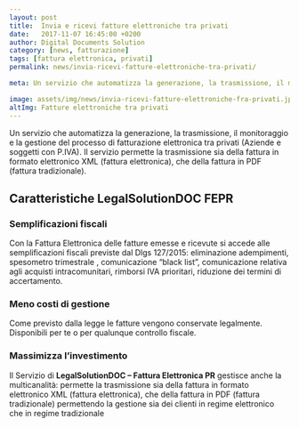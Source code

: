 ```yaml
---
layout: post
title:  Invia e ricevi fatture elettroniche tra privati
date:   2017-11-07 16:45:00 +0200
author: Digital Documents Solution
category: [news, fatturazione]
tags: [fattura elettronica, privati]
permalink: news/invia-ricevi-fatture-elettroniche-tra-privati/

meta: Un servizio che automatizza la generazione, la trasmissione, il monitoraggio e la gestione del processo di fatturazione elettronica tra privati (Aziende e soggetti con P.IVA).

image: assets/img/news/invia-ricevi-fatture-elettroniche-fra-privati.jpg
altImg: Fatture elettroniche tra privati
---
```


Un servizio che automatizza la generazione, la trasmissione, il monitoraggio e la gestione del processo di fatturazione elettronica tra privati (Aziende e soggetti con P.IVA).
Il servizio permette la trasmissione sia della fattura in formato elettronico XML (fattura elettronica), che della fattura in PDF (fattura tradizionale).

## Caratteristiche LegalSolutionDOC FEPR

### Semplificazioni fiscali
Con la Fattura Elettronica delle fatture emesse e ricevute si accede alle semplificazioni fiscali previste dal Dlgs 127/2015: eliminazione adempimenti, spesometro trimestrale , comunicazione “black list”, comunicazione relativa agli acquisti intracomunitari, rimborsi IVA prioritari, riduzione dei termini di accertamento.

### Meno costi di gestione
Come previsto dalla legge le fatture vengono conservate legalmente. Disponibili per te o per qualunque controllo fiscale.

### Massimizza l’investimento
Il Servizio di **LegalSolutionDOC – Fattura Elettronica PR** gestisce anche la multicanalità: permette la trasmissione sia della fattura in formato elettronico XML (fattura elettronica), che della fattura in PDF (fattura tradizionale) permettendo la gestione sia dei clienti in regime elettronico che in regime tradizionale
